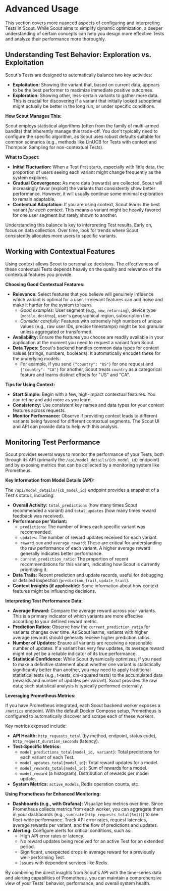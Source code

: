 # Advanced Usage

This section covers more nuanced aspects of configuring and interpreting Tests in Scout. While Scout aims to simplify dynamic optimization, a deeper understanding of certain concepts can help you design more effective Tests and analyze their performance more thoroughly.

## Understanding Test Behavior: Exploration vs. Exploitation

Scout's Tests are designed to automatically balance two key activities:

*   **Exploitation:** Showing the variant that, based on current data, appears to be the best performer to maximize immediate positive outcomes.
*   **Exploration:** Showing other, less-certain variants to gather more data. This is crucial for discovering if a variant that initially looked suboptimal might actually be better in the long run, or under specific conditions.

**How Scout Manages This:**

Scout employs statistical algorithms (often from the family of multi-armed bandits) that inherently manage this trade-off. You don't typically need to configure the specific algorithm, as Scout uses robust defaults suitable for common scenarios (e.g., methods like LinUCB for Tests with context and Thompson Sampling for non-contextual Tests).

**What to Expect:**

*   **Initial Fluctuation:** When a Test first starts, especially with little data, the proportion of users seeing each variant might change frequently as the system explores.
*   **Gradual Convergence:** As more data (rewards) are collected, Scout will increasingly favor (exploit) the variants that consistently show better performance. However, it will usually continue some minimal exploration to remain adaptable.
*   **Contextual Adaptation:** If you are using context, Scout learns the best variant *for each context*. This means a variant might be heavily favored for one user segment but rarely shown to another.

Understanding this balance is key to interpreting Test results. Early on, focus on data collection. Over time, look for trends where Scout consistently allocates more users to specific variants.

## Working with Contextual Features

Using context allows Scout to personalize decisions. The effectiveness of these contextual Tests depends heavily on the quality and relevance of the contextual features you provide.

**Choosing Good Contextual Features:**

*   **Relevance:** Select features that you believe will genuinely influence which variant is optimal for a user. Irrelevant features can add noise and make it harder for the system to learn.
    *   *Good examples:* User segment (e.g., `new`, `returning`), device type (`mobile`, `desktop`), user's geographical region, subscription tier.
    *   *Consider carefully:* Features with extremely high numbers of unique values (e.g., raw user IDs, precise timestamps) might be too granular unless aggregated or transformed.
*   **Availability:** Ensure the features you choose are readily available in your application at the moment you need to request a variant from Scout.
*   **Data Types:** Scout's backend handles common data types for context values (strings, numbers, booleans). It automatically encodes these for the underlying models.
    *   For example, if you send `{"country": "US"}` for one request and `{"country": "CA"}` for another, Scout treats `country` as a categorical feature and learns distinct effects for "US" and "CA".

**Tips for Using Context:**

*   **Start Simple:** Begin with a few, high-impact contextual features. You can refine and add more as you learn.
*   **Consistency:** Use consistent key names and data types for your context features across requests.
*   **Monitor Performance:** Observe if providing context leads to different variants being favored for different contextual segments. The Scout UI and API can provide data to help with this analysis.

## Monitoring Test Performance

Scout provides several ways to monitor the performance of your Tests, both through its API (primarily the `/api/model_details/{cb_model_id}` endpoint) and by exposing metrics that can be collected by a monitoring system like Prometheus.

**Key Information from Model Details (API):**

The `/api/model_details/{cb_model_id}` endpoint provides a snapshot of a Test's status, including:

*   **Overall Activity:** `total_predictions` (how many times Scout recommended a variant) and `total_updates` (how many times reward feedback was received).
*   **Performance per Variant:**
    *   `predictions`: The number of times each specific variant was recommended.
    *   `updates`: The number of reward updates received for each variant.
    *   `reward_sum` and `average_reward`: These are critical for understanding the raw performance of each variant. A higher average reward generally indicates better performance.
    *   `current_prediction_ratio`: The proportion of recent recommendations for this variant, indicating how Scout is currently prioritizing it.
*   **Data Trails:** Recent prediction and update records, useful for debugging or detailed inspection (`prediction_trail`, `update_trail`).
*   **Context Insights (if applicable):** Some information about how context features might be influencing decisions.

**Interpreting Test Performance Data:**

*   **Average Reward:** Compare the average reward across your variants. This is a primary indicator of which variants are more effective according to your defined reward metric.
*   **Prediction Ratios:** Observe how the `current_prediction_ratio` for variants changes over time. As Scout learns, variants with higher average rewards should generally receive higher prediction ratios.
*   **Number of Updates:** Ensure all variants are receiving a reasonable number of updates. If a variant has very few updates, its average reward might not yet be a reliable indicator of its true performance.
*   **Statistical Confidence:** While Scout dynamically optimizes, if you need to make a definitive statement about whether one variant is statistically significantly better than another, you may need to apply traditional statistical tests (e.g., t-tests, chi-squared tests) to the accumulated data (rewards and number of updates per variant). Scout provides the raw data; such statistical analysis is typically performed externally.

**Leveraging Prometheus Metrics:**

If you have Prometheus integrated, each Scout backend worker exposes a `/metrics` endpoint. With the default Docker Compose setup, Prometheus is configured to automatically discover and scrape each of these workers.

Key metrics exposed include:

*   **API Health:** `http_requests_total` (by method, endpoint, status code), `http_request_duration_seconds` (latency).
*   **Test-Specific Metrics:**
    *   `model_predictions_total{model_id, variant}`: Total predictions for each variant of each Test.
    *   `model_updates_total{model_id}`: Total reward updates for a model.
    *   `model_rewards_total{model_id}`: Sum of rewards for a model.
    *   `model_reward` (a histogram): Distribution of rewards per model update.
*   **System Metrics:** `active_models`, Redis operation counts, etc.

**Using Prometheus for Enhanced Monitoring:**

*   **Dashboards (e.g., with Grafana):** Visualize key metrics over time. Since Prometheus collects metrics from each worker, you can aggregate them in your dashboards (e.g., `sum(rate(http_requests_total[5m]))`) to see fleet-wide performance. Track API error rates, request latencies, average rewards per variant, and the flow of predictions and updates.
*   **Alerting:** Configure alerts for critical conditions, such as:
    *   High API error rates or latency.
    *   No reward updates being received for an active Test for an extended period.
    *   Significant, unexpected drops in average reward for a previously well-performing Test.
    *   Issues with dependent services like Redis.

By combining the direct insights from Scout's API with the time-series data and alerting capabilities of Prometheus, you can maintain a comprehensive view of your Tests' behavior, performance, and overall system health. 
